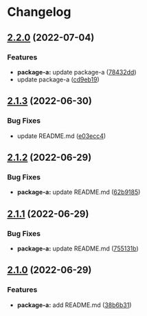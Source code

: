 # Changelog

## [2.2.0](https://github.com/tasshi-playground/demo-monorepo-release-please/compare/package-a@2.1.3...package-a@2.2.0) (2022-07-04)


### Features

* **package-a:** update package-a ([78432dd](https://github.com/tasshi-playground/demo-monorepo-release-please/commit/78432dde2212998e4ebd74427a03ec1a25bc7f24))
* update package-a ([cd9eb19](https://github.com/tasshi-playground/demo-monorepo-release-please/commit/cd9eb194e994cac02e6a6b117071c4ea6649b31b))

## [2.1.3](https://github.com/tasshi-playground/demo-monorepo-release-please/compare/package-a-v2.1.2...package-a@2.1.3) (2022-06-30)


### Bug Fixes

* update README.md ([e03ecc4](https://github.com/tasshi-playground/demo-monorepo-release-please/commit/e03ecc4349c7dcebb7de4280cf99519760b05b0e))

## [2.1.2](https://github.com/tasshi-playground/demo-monorepo-release-please/compare/package-a-v2.1.1...package-a-v2.1.2) (2022-06-29)


### Bug Fixes

* **package-a:** update README.md ([62b9185](https://github.com/tasshi-playground/demo-monorepo-release-please/commit/62b91856326375bfa806731ae3e3438964c38c81))

## [2.1.1](https://github.com/tasshi-playground/demo-monorepo-release-please/compare/package-a-v2.1.0...package-a-v2.1.1) (2022-06-29)


### Bug Fixes

* **package-a:** update README.md ([755131b](https://github.com/tasshi-playground/demo-monorepo-release-please/commit/755131b979fa4004bc72eb44516bc01f38133c10))

## [2.1.0](https://github.com/tasshi-playground/demo-monorepo-release-please/compare/package-a-v2.0.0...package-a-v2.1.0) (2022-06-29)


### Features

* **package-a:** add README.md ([38b6b31](https://github.com/tasshi-playground/demo-monorepo-release-please/commit/38b6b31690d82a8a04592aaa1a8a9a220c1e35fb))
